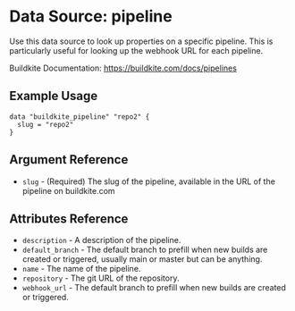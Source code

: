 # Data Source: pipeline

Use this data source to look up properties on a specific pipeline. This is
particularly useful for looking up the webhook URL for each pipeline.

Buildkite Documentation: https://buildkite.com/docs/pipelines

## Example Usage

```hcl
data "buildkite_pipeline" "repo2" {
  slug = "repo2"
}
```

## Argument Reference

* `slug` - (Required) The slug of the pipeline, available in the URL of the pipeline on buildkite.com

## Attributes Reference

* `description` - A description of the pipeline.
* `default_branch` - The default branch to prefill when new builds are created or triggered, usually main or master but can be anything.
* `name` - The name of the pipeline.
* `repository` - The git URL of the repository.
* `webhook_url` - The default branch to prefill when new builds are created or triggered.
